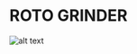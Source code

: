 # ROTO GRINDER

![alt text](https://github.com/yanismiraoui/roto-grinder/blob/master/assets/meat-grinder-1.jpg)

